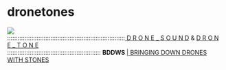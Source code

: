 dronetones
==========

<img src="https://raw.github.com/alejoduque/dronetones/master/imgs/V2_ascii.jpg" /> <br>
::::::::::::::::::::::::::::::::::::::::::::::::::::::::::::::::::::<a href=https://github.com/alejoduque/dronetones/wiki/Drone-Sound> D R O N E _ S O U N D</a> &
<a href=http://coop.re/?DroneTone> D R O N E _ T O N E</a>
<BR>
:::::::::::::::::::::::::::::::::::::::::::::::::::::: <B>BDDWS </B>
<a href=http://coop.re/?BDDWS> | BRINGING DOWN DRONES WITH STONES</a>
